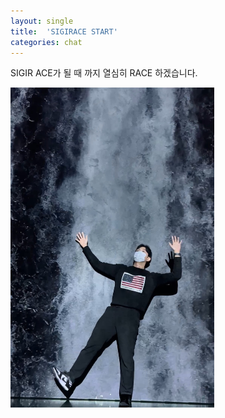 ```yaml
---
layout: single
title:  'SIGIRACE START'
categories: chat
---
```


SIGIR ACE가 될 때 까지 열심히 RACE 하겠습니다.

<img src="../images/2023-01-07-first/221225_fs.jpeg" alt="221225_fs" style="zoom: 50%;" />
